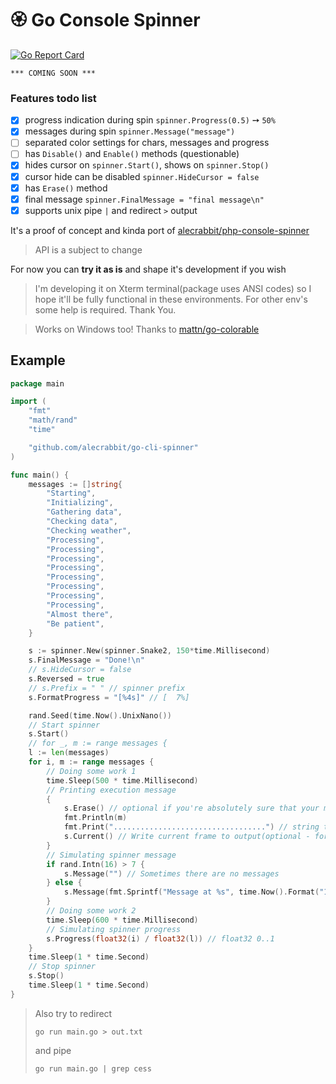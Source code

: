 # 🏵️  Go Console Spinner

[![Go Report Card](https://goreportcard.com/badge/github.com/alecrabbit/go-cli-spinner)](https://goreportcard.com/report/github.com/alecrabbit/go-cli-spinner)

```*** COMING SOON ***```
 
### Features todo list
- [x] progress indication during spin `spinner.Progress(0.5)` ➙ `50%`
- [x]  messages during spin `spinner.Message("message")`
- [ ]  separated color settings for chars, messages and progress
- [ ]  has `Disable()` and `Enable()` methods (questionable)
- [x]  hides cursor on `spinner.Start()`, shows on `spinner.Stop()`
- [x]  cursor hide can be disabled `spinner.HideCursor = false` 
- [x]  has `Erase()` method
- [x]  final message `spinner.FinalMessage = "final message\n"`
- [x]  supports unix pipe `|` and redirect `>` output

It's a proof of concept and kinda port of [alecrabbit/php-console-spinner](https://github.com/alecrabbit/php-console-spinner)

> API is a subject to change

For now you can **try it as is** and shape it's development if you wish

> I'm developing it on Xterm terminal(package uses ANSI codes) so I hope it'll be fully functional in these environments. For other env's some help is required. Thank You.

> Works on Windows too! Thanks to [mattn/go-colorable](https://github.com/mattn/go-colorable)

## Example

```go
package main

import (
    "fmt"
    "math/rand"
    "time"

    "github.com/alecrabbit/go-cli-spinner"
)

func main() {
    messages := []string{
        "Starting",
        "Initializing",
        "Gathering data",
        "Checking data",
        "Checking weather",
        "Processing",
        "Processing",
        "Processing",
        "Processing",
        "Processing",
        "Processing",
        "Processing",
        "Processing",
        "Almost there",
        "Be patient",
    }

    s := spinner.New(spinner.Snake2, 150*time.Millisecond)
    s.FinalMessage = "Done!\n"
    // s.HideCursor = false
    s.Reversed = true
    // s.Prefix = " " // spinner prefix
    s.FormatProgress = "[%4s]" // [  7%]

    rand.Seed(time.Now().UnixNano())
    // Start spinner
    s.Start()
    // for _, m := range messages {
    l := len(messages)
    for i, m := range messages {
        // Doing some work 1
        time.Sleep(500 * time.Millisecond)
        // Printing execution message
        {
            s.Erase() // optional if you're absolutely sure that your messages are longer
            fmt.Println(m)
            fmt.Print("..................................") // string to show that spinner can be used in inline mode
            s.Current() // Write current frame to output(optional - for smooth amination)
        }
        // Simulating spinner message
        if rand.Intn(16) > 7 {
            s.Message("") // Sometimes there are no messages
        } else {
            s.Message(fmt.Sprintf("Message at %s", time.Now().Format("15:04:05")))
        }
        // Doing some work 2
        time.Sleep(600 * time.Millisecond)
        // Simulating spinner progress
        s.Progress(float32(i) / float32(l)) // float32 0..1
    }
    time.Sleep(1 * time.Second)
    // Stop spinner
    s.Stop()
    time.Sleep(1 * time.Second)
}
``` 

> Also try to  redirect 
> ```
> go run main.go > out.txt
> ```
> and pipe 
> ```
> go run main.go | grep cess
> ```